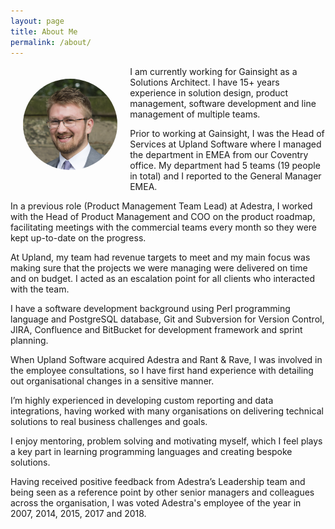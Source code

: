 ```yaml
---
layout: page
title: About Me
permalink: /about/
---
```


<img src="../images/me.png" alt="Robert Loveridge" style="border-radius: 50%; width: 30%; float:left; margin: 20px;">

I am currently working for Gainsight as a Solutions Architect. I have 15+ years experience in solution design, product management, software development and line management of multiple teams.

Prior to working at Gainsight, I was the Head of Services at Upland Software where I managed the department in EMEA from our Coventry office. My department had 5 teams (19 people in total) and I reported to the General Manager EMEA.

In a previous role (Product Management Team Lead) at Adestra, I worked with the Head of Product Management and COO on the product roadmap, facilitating meetings with the commercial teams every month so they were kept up-to-date on the progress.

At Upland, my team had revenue targets to meet and my main focus was making sure that the projects we were managing were delivered on time and on budget. I acted as an escalation point for all clients who interacted with the team.

I have a software development background using Perl programming language and PostgreSQL database, Git and Subversion for Version Control, JIRA, Confluence and BitBucket for development framework and sprint planning.

When Upland Software acquired Adestra and Rant & Rave, I was involved in the employee consultations, so I have first hand experience with detailing out organisational changes in a sensitive manner.

I’m highly experienced in developing custom reporting and data integrations, having worked with many organisations on delivering technical solutions to real business challenges and goals.

I enjoy mentoring, problem solving and motivating myself, which I feel plays a key part in learning programming languages and creating bespoke solutions.

Having received positive feedback from Adestra’s Leadership team and being seen as a reference point by other senior managers and colleagues across the organisation, I was voted Adestra's employee of the year in 2007, 2014, 2015, 2017 and 2018.
